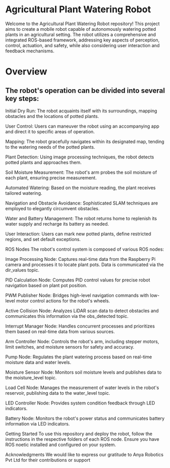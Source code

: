# Agricultural Plant Watering Robot

Welcome to the Agricultural Plant Watering Robot repository! This project aims to create a mobile robot capable of autonomously watering potted plants in an agricultural setting. The robot utilizes a comprehensive and integrated ROS-based framework, addressing key aspects of perception, control, actuation, and safety, while also considering user interaction and feedback mechanisms.

# Overview
## The robot's operation can be divided into several key steps:

Initial Dry Run: The robot acquaints itself with its surroundings, mapping obstacles and the locations of potted plants.

User Control: Users can maneuver the robot using an accompanying app and direct it to specific areas of operation.

Mapping: The robot gracefully navigates within its designated map, tending to the watering needs of the potted plants.

Plant Detection: Using image processing techniques, the robot detects potted plants and approaches them.

Soil Moisture Measurement: The robot's arm probes the soil moisture of each plant, ensuring precise measurement.

Automated Watering: Based on the moisture reading, the plant receives tailored watering.

Navigation and Obstacle Avoidance: Sophisticated SLAM techniques are employed to elegantly circumvent obstacles.

Water and Battery Management: The robot returns home to replenish its water supply and recharge its battery as needed.

User Interaction: Users can mark new potted plants, define restricted regions, and set default exceptions.

ROS Nodes
The robot's control system is composed of various ROS nodes:

Image Processing Node: Captures real-time data from the Raspberry Pi camera and processes it to locate plant pots. Data is communicated via the dir_values topic.

PID Calculation Node: Computes PID control values for precise robot navigation based on plant pot position.

PWM Publisher Node: Bridges high-level navigation commands with low-level motor control actions for the robot's wheels.

Active Collision Node: Analyzes LiDAR scan data to detect obstacles and communicates this information via the obs_detected topic.

Interrupt Manager Node: Handles concurrent processes and prioritizes them based on real-time data from various sources.

Arm Controller Node: Controls the robot's arm, including stepper motors, limit switches, and moisture sensors for safety and accuracy.

Pump Node: Regulates the plant watering process based on real-time moisture data and water levels.

Moisture Sensor Node: Monitors soil moisture levels and publishes data to the moisture_level topic.

Load Cell Node: Manages the measurement of water levels in the robot's reservoir, publishing data to the water_level topic.

LED Controller Node: Provides system condition feedback through LED indicators.

Battery Node: Monitors the robot's power status and communicates battery information via LED indicators.

Getting Started
To use this repository and deploy the robot, follow the instructions in the respective folders of each ROS node. Ensure you have ROS noetic installed and configured on your system.


Acknowledgments
We would like to express our gratitude to Anya Robotics Pvt Ltd for their contributions or support
